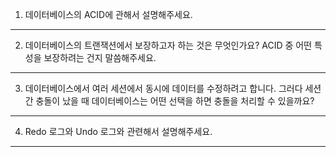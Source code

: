 1. 데이터베이스의 ACID에 관해서 설명해주세요.

---
2. 데이터베이스의 트랜잭션에서 보장하고자 하는 것은 무엇인가요? ACID 중 어떤 특성을 보장하려는 건지 말씀해주세요.

---
3. 데이터베이스에서 여러 세션에서 동시에 데이터를 수정하려고 합니다. 
그러다 세션 간 충돌이 났을 때 데이터베이스는 어떤 선택을 하면 충돌을 처리할 수 있을까요?

---
4. Redo 로그와 Undo 로그와 관련해서 설명해주세요.

---